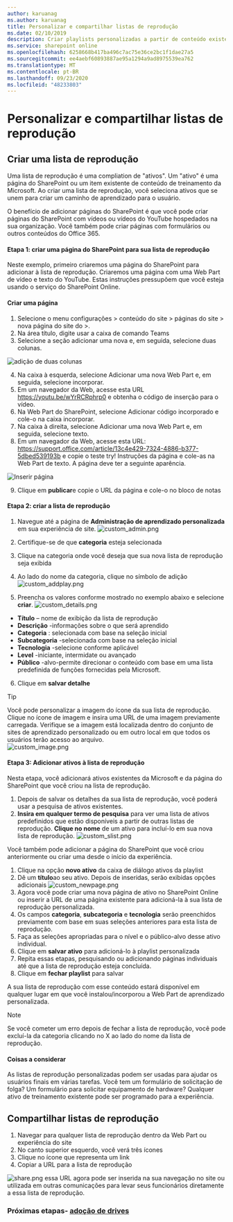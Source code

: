 ```yaml
---
author: karuanag
ms.author: karuanag
title: Personalizar e compartilhar listas de reprodução
ms.date: 02/10/2019
description: Criar playlists personalizadas a partir de conteúdo existente ou de novas páginas do SharePoint
ms.service: sharepoint online
ms.openlocfilehash: 6258668b417ba496c7ac75e36ce2bc1f1dae27a5
ms.sourcegitcommit: ee4aebf60893887ae95a1294a9ad8975539ea762
ms.translationtype: MT
ms.contentlocale: pt-BR
ms.lasthandoff: 09/23/2020
ms.locfileid: "48233803"
---
```

# <a name="customize-and-share-playlists"></a>Personalizar e compartilhar listas de reprodução

## <a name="create-a-playlist"></a>Criar uma lista de reprodução

Uma lista de reprodução é uma compliation de "ativos". Um "ativo" é uma página do SharePoint ou um item existente de conteúdo de treinamento da Microsoft. Ao criar uma lista de reprodução, você seleciona ativos que se unem para criar um caminho de aprendizado para o usuário.  

O benefício de adicionar páginas do SharePoint é que você pode criar páginas do SharePoint com vídeos ou vídeos do YouTube hospedados na sua organização. Você também pode criar páginas com formulários ou outros conteúdos do Office 365.  

#### <a name="step-1-create-a-sharepoint-page-for-your-playlist"></a>Etapa 1: criar uma página do SharePoint para sua lista de reprodução
Neste exemplo, primeiro criaremos uma página do SharePoint para adicionar à lista de reprodução. Criaremos uma página com uma Web Part de vídeo e texto do YouTube.  Estas instruções pressupõem que você esteja usando o serviço do SharePoint Online. 

#### <a name="create-a-new-page"></a>Criar uma página
1.  Selecione o menu configurações > conteúdo do site > páginas do site > nova página do site do >.
2.  Na área título, digite usar a caixa de comando Teams
3.  Selecione a seção adicionar uma nova e, em seguida, selecione duas colunas.

![adição de duas colunas](media/clo365addtwocolumn.png)

4.  Na caixa à esquerda, selecione Adicionar uma nova Web Part e, em seguida, selecione incorporar. 
5.  Em um navegador da Web, acesse esta URL https://youtu.be/wYrRCRphrp0 e obtenha o código de inserção para o vídeo. 
6.  Na Web Part do SharePoint, selecione Adicionar código incorporado e cole-o na caixa incorporar. 
7.  Na caixa à direita, selecione Adicionar uma nova Web Part e, em seguida, selecione texto. 
8.  Em um navegador da Web, acesse esta URL: https://support.office.com/article/13c4e429-7324-4886-b377-5dbed539193b e copie o teste try! Instruções da página e cole-as na Web Part de texto. A página deve ter a seguinte aparência. 

![Inserir página](media/clo365teamscommandbox.png)

9.  Clique em **publicar**e copie o URL da página e cole-o no bloco de notas

#### <a name="step-2-create-the-playlist"></a>Etapa 2: criar a lista de reprodução

1. Navegue até a página de **Administração de aprendizado personalizada** em sua experiência de site.
![custom_admin.png](media/custom_admin.png)
1. Certifique-se de que **categoria** esteja selecionada 
1. Clique na categoria onde você deseja que sua nova lista de reprodução seja exibida
1. Ao lado do nome da categoria, clique no símbolo de adição ![custom_addplay.png](media/custom_addplay.png)

1. Preencha os valores conforme mostrado no exemplo abaixo e selecione **criar**. 
![custom_details.png](media/custom_details.png)
- **Título** – nome de exibição da lista de reprodução
- **Descrição** -informações sobre o que será aprendido
- **Categoria** : selecionada com base na seleção inicial
- **Subcategoria** -selecionada com base na seleção inicial
- **Tecnologia** -selecione conforme aplicável
- **Level** -iniciante, intermidate ou avançado
- **Público** -alvo-permite direcionar o conteúdo com base em uma lista predefinida de funções fornecidas pela Microsoft.

6. Clique em **salvar detalhe**

> [!TIP]
> Você pode personalizar a imagem do ícone da sua lista de reprodução.  Clique no ícone de imagem e insira uma URL de uma imagem previamente carregada.  Verifique se a imagem está localizada dentro do conjunto de sites de aprendizado personalizado ou em outro local em que todos os usuários terão acesso ao arquivo.  
![custom_image.png](media/custom_image.png)

#### <a name="step-3-add-assets-to-the-playlist"></a>Etapa 3: Adicionar ativos à lista de reprodução
Nesta etapa, você adicionará ativos existentes da Microsoft e da página do SharePoint que você criou na lista de reprodução. 

1. Depois de salvar os detalhes da sua lista de reprodução, você poderá usar a pesquisa de ativos existentes.
1. **Insira em qualquer termo de pesquisa** para ver uma lista de ativos predefinidos que estão disponíveis a partir de outras listas de reprodução. **Clique no nome** de um ativo para incluí-lo em sua nova lista de reprodução.
![custom_slist.png](media/custom_slist.png)

Você também pode adicionar a página do SharePoint que você criou anteriormente ou criar uma desde o início da experiência.

1. Clique na opção **novo ativo** da caixa de diálogo ativos da playlist
1. Dê um **título**ao seu ativo. Depois de inseridas, serão exibidas opções adicionais ![custom_newpage.png](media/custom_newpage.png)
1. Agora você pode criar uma nova página de ativo no SharePoint Online ou inserir a URL de uma página existente para adicioná-la à sua lista de reprodução personalizada. 
1. Os campos **categoria**, **subcategoria** e **tecnologia** serão preenchidos previamente com base em suas seleções anteriores para esta lista de reprodução.
1. Faça as seleções apropriadas para o nível e o público-alvo desse ativo individual.  
1. Clique em **salvar ativo** para adicioná-lo à playlist personalizada
1. Repita essas etapas, pesquisando ou adicionando páginas individuais até que a lista de reprodução esteja concluída. 
1. Clique em **fechar playlist** para salvar

A sua lista de reprodução com esse conteúdo estará disponível em qualquer lugar em que você instalou/incorporou a Web Part de aprendizado personalizada. 

> [!NOTE]
> Se você cometer um erro depois de fechar a lista de reprodução, você pode excluí-la da categoria clicando no X ao lado do nome da lista de reprodução.  

#### <a name="things-to-think-about"></a>Coisas a considerar

As listas de reprodução personalizadas podem ser usadas para ajudar os usuários finais em várias tarefas.  Você tem um formulário de solicitação de folga?  Um formulário para solicitar equipamento de hardware?  Qualquer ativo de treinamento existente pode ser programado para a experiência.  

## <a name="share-playlists"></a>Compartilhar listas de reprodução

1. Navegar para qualquer lista de reprodução dentro da Web Part ou experiência do site
1. No canto superior esquerdo, você verá três ícones
1. Clique no ícone que representa um link
1. Copiar a URL para a lista de reprodução

![share.png](media/share.png) essa URL agora pode ser inserida na sua navegação no site ou utilizada em outras comunicações para levar seus funcionários diretamente a essa lista de reprodução. 

### <a name="next-steps---drive-adoption"></a>Próximas etapas- [adoção de drives](driveadoption.md)
